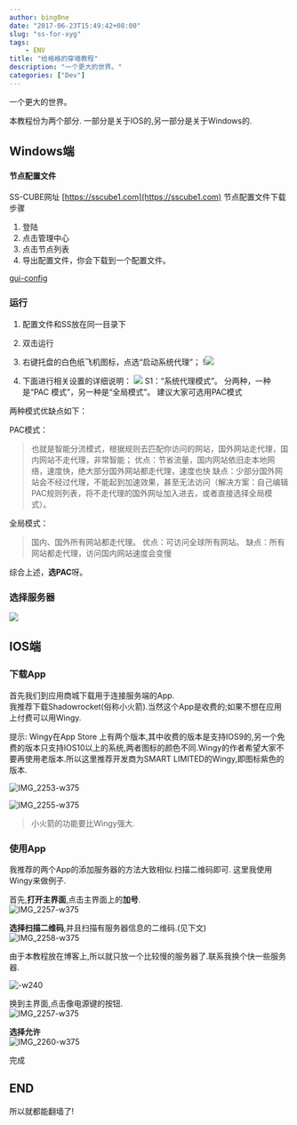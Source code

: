 ```yaml
---
author: bing0ne
date: "2017-06-23T15:49:42+08:00"
slug: "ss-for-xyg"
tags: 
    - ENV
title: "给格格的穿墙教程"
description: "一个更大的世界。"
categories: ["Dev"]
---
```

一个更大的世界。

本教程份为两个部分. 一部分是关于IOS的,另一部分是关于Windows的.
<!--more-->

## Windows端

#### 节点配置文件
SS-CUBE网址 [https://sscube1.com](https://sscube1.com)
节点配置文件下载步骤
1. 登陆
2. 点击管理中心
3. 点击节点列表
4. 导出配置文件，你会下载到一个配置文件。

[gui-config](media/14979282470079/gui-config.json)



### 运行
1. 配置文件和SS放在同一目录下

2. 双击运行

3. 右键托盘的白色纸飞机图标，点选“启动系统代理”；
!![](https://ws2.sinaimg.cn/large/006tNc79gy1fgrprrflq2j30cl02vt8y.jpg)
4. 下面进行相关设置的详细说明：
![](https://ws1.sinaimg.cn/large/006tNc79gy1fgrpr6j6oqj309p07et9f.jpg)
S1：“系统代理模式”。
分两种，一种是“PAC 模式”，另一种是“全局模式”。
建议大家可选用PAC模式

两种模式优缺点如下：

PAC模式：
> 也就是智能分流模式，根据规则去匹配你访问的网站，国外网站走代理，国内网站不走代理，非常智能；
> 优点：节省流量，国内网站依旧走本地网络，速度快，绝大部分国外网站都走代理，速度也快
> 缺点：少部分国外网站会不经过代理，不能起到加速效果，甚至无法访问（解决方案：自己编辑PAC规则列表，将不走代理的国外网址加入进去，或者直接选择全局模式）。

全局模式：
> 国内、国外所有网站都走代理。
> 优点：可访问全球所有网站。
> 缺点：所有网站都走代理，访问国内网站速度会变慢

综合上述，**选PAC**呀。

### 选择服务器
![](https://ws2.sinaimg.cn/large/006tNc79gy1fgrpq9pbykj30gr0diq5a.jpg)



## IOS端
### 下载App
首先我们到应用商城下载用于连接服务端的App.  
我推荐下载Shadowrocket(俗称小火箭).当然这个App是收费的;如果不想在应用上付费可以用Wingy. 

提示: Wingy在App Store 上有两个版本,其中收费的版本是支持IOS9的,另一个免费的版本只支持IOS10以上的系统,两者图标的颜色不同.Wingy的作者希望大家不要再使用老版本.所以这里推荐开发商为SMART LIMITED的Wingy,即图标紫色的版本.

![IMG_2253-w375](https://ooo.0o0.ooo/2017/07/01/59575e26ddd5a.png)

![IMG_2255-w375](https://ooo.0o0.ooo/2017/07/01/59575e273fa97.png)

> 小火箭的功能要比Wingy强大.

### 使用App
我推荐的两个App的添加服务器的方法大致相似.扫描二维码即可. 
这里我使用Wingy来做例子.

首先,**打开主界面**,点击主界面上的**加号**.  
![IMG_2257-w375](https://ooo.0o0.ooo/2017/07/01/59575e2743482.png)  

**选择扫描二维码**,并且扫描有服务器信息的二维码.(见下文)  
![IMG_2258-w375](https://ooo.0o0.ooo/2017/07/01/59575e275ac69.png)

由于本教程放在博客上,所以就只放一个比较慢的服务器了.联系我换个快一些服务器.

![-w240](https://ooo.0o0.ooo/2017/07/01/59575e272aaba.jpg)

换到主界面,点击像电源键的按钮.  
![IMG_2257-w375](https://ooo.0o0.ooo/2017/07/01/59575e2743482.png)



**选择允许**  
![IMG_2260-w375](https://ooo.0o0.ooo/2017/07/01/59575e273ee2d.png)

完成




## END
所以就都能翻墙了!


